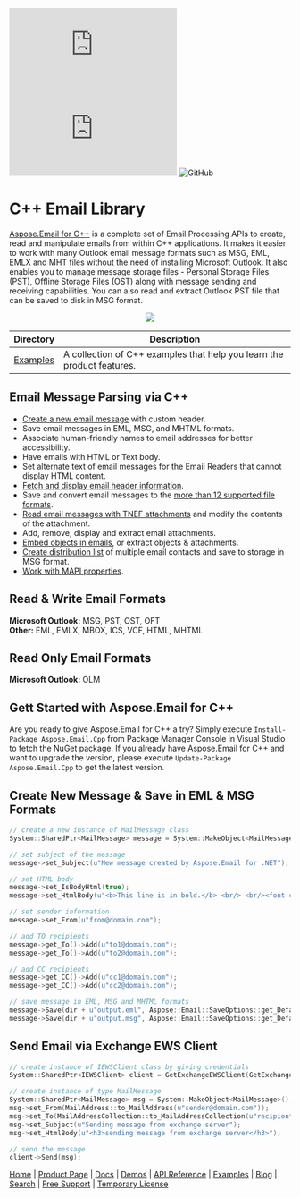 ![Nuget](https://img.shields.io/nuget/v/Aspose.email.Cpp) ![Nuget](https://img.shields.io/nuget/dt/Aspose.email.Cpp) ![GitHub](https://img.shields.io/github/license/aspose-email/Aspose.email-for-C)
# C++ Email Library

[Aspose.Email for C++](https://products.aspose.com/email/cpp) is a complete set of Email Processing APIs to create, read and manipulate emails from within C++ applications. It makes it easier to work with many Outlook email message formats such as MSG, EML, EMLX and MHT files without the need of installing Microsoft Outlook. It also enables you to manage message storage files - Personal Storage Files (PST), Offline Storage Files (OST) along with message sending and receiving capabilities. You can also read and extract Outlook PST file that can be saved to disk in MSG format.

<p align="center">

  <a title="Download complete Aspose.Email for C++ source code" href="https://github.com/aspose-email/Aspose.Email-for-C/archive/master.zip">
	<img src="https://raw.github.com/AsposeExamples/java-examples-dashboard/master/images/downloadZip-Button-Large.png" />
  </a>
</p>

Directory | Description
--------- | -----------
[Examples](Examples)  | A collection of C++ examples that help you learn the product features.


## Email Message Parsing via C++

- [Create a new email message](https://docs.aspose.com/email/cpp/creating-and-setting-contents-of-emails/) with custom header.
- Save email messages in EML, MSG, and MHTML formats.
- Associate human-friendly names to email addresses for better accessibility.
- Have emails with HTML or Text body.
- Set alternate text of email messages for the Email Readers that cannot display HTML content.
- [Fetch and display email header information](https://docs.aspose.com/email/cpp/extracting-message-contents-from-emails/).
- Save and convert email messages to the [more than 12 supported file formats](https://docs.aspose.com/email/cpp/supported-file-formats/).
- [Read email messages with TNEF attachments](https://docs.aspose.com/email/cpp/utility-features-mailmessage/) and modify the contents of the attachment.
- Add, remove, display and extract email attachments.
- [Embed objects in emails](https://docs.aspose.com/email/cpp/working-with-attachments-and-embedded-objects/), or extract objects & attachments.
- [Create distribution list](https://docs.aspose.com/email/cpp/working-with-distribution-lists/) of multiple email contacts and save to storage in MSG format.
- [Work with MAPI properties](https://docs.aspose.com/email/cpp/working-with-mapi-properties/).

## Read & Write Email Formats

**Microsoft Outlook:** MSG, PST, OST, OFT\
**Other:** EML, EMLX, MBOX, ICS, VCF, HTML, MHTML

## Read Only Email Formats

**Microsoft Outlook:** OLM

## Gett Started with Aspose.Email for C++

Are you ready to give Aspose.Email for C++ a try? Simply execute `Install-Package Aspose.Email.Cpp` from Package Manager Console in Visual Studio to fetch the NuGet package. If you already have Aspose.Email for C++ and want to upgrade the version, please execute `Update-Package Aspose.Email.Cpp` to get the latest version.

## Create New Message & Save in EML & MSG Formats

```c++
// create a new instance of MailMessage class
System::SharedPtr<MailMessage> message = System::MakeObject<MailMessage>();

// set subject of the message
message->set_Subject(u"New message created by Aspose.Email for .NET");

// set HTML body
message->set_IsBodyHtml(true);
message->set_HtmlBody(u"<b>This line is in bold.</b> <br/> <br/><font color=blue>This line is in blue color</font>");

// set sender information
message->set_From(u"from@domain.com");

// add TO recipients
message->get_To()->Add(u"to1@domain.com");
message->get_To()->Add(u"to2@domain.com");

// add CC recipients
message->get_CC()->Add(u"cc1@domain.com");
message->get_CC()->Add(u"cc2@domain.com");

// save message in EML, MSG and MHTML formats
message->Save(dir + u"output.eml", Aspose::Email::SaveOptions::get_DefaultEml());
message->Save(dir + u"output.msg", Aspose::Email::SaveOptions::get_DefaultMsgUnicode());
```

## Send Email via Exchange EWS Client

```c++
// create instance of IEWSClient class by giving credentials
System::SharedPtr<IEWSClient> client = GetExchangeEWSClient(GetExchangeTestUser());

// create instance of type MailMessage
System::SharedPtr<MailMessage> msg = System::MakeObject<MailMessage>();
msg->set_From(MailAddress::to_MailAddress(u"sender@domain.com"));
msg->set_To(MailAddressCollection::to_MailAddressCollection(u"recipient@ domain.com "));
msg->set_Subject(u"Sending message from exchange server");
msg->set_HtmlBody(u"<h3>sending message from exchange server</h3>");

// send the message
client->Send(msg);
```

[Home](https://www.aspose.com/) | [Product Page](https://products.aspose.com/email/cpp) | [Docs](https://docs.aspose.com/email/cpp/) | [Demos](https://products.aspose.app/email/family) | [API Reference](https://apireference.aspose.com/email/cpp) | [Examples](https://github.com/aspose-email/Aspose.Email-for-C) | [Blog](https://blog.aspose.com/category/email/) | [Search](https://search.aspose.com/) | [Free Support](https://forum.aspose.com/c/email) |  [Temporary License](https://purchase.aspose.com/temporary-license)
